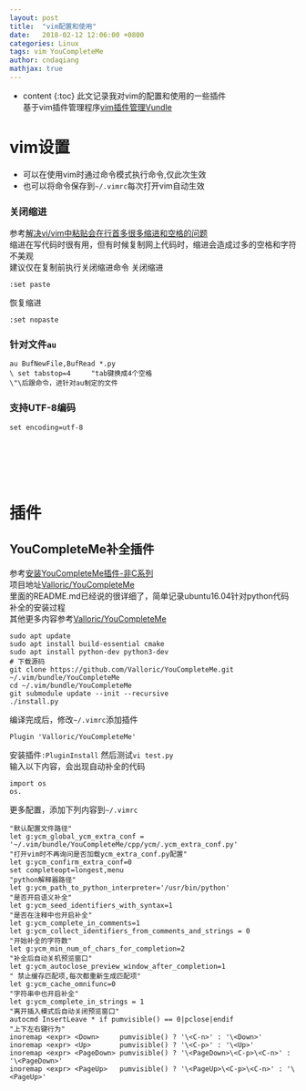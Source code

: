 ```yaml
---
layout: post
title:  "vim配置和使用"
date:   2018-02-12 12:06:00 +0800
categories: Linux
tags: vim YouCompleteMe
author: cndaqiang
mathjax: true
---
```

* content
{:toc}
此文记录我对vim的配置和使用的一些插件
<br>基于vim插件管理程序[vim插件管理Vundle](/2018/02/11/vim-plugin/)




# vim设置
- 可以在使用vim时通过命令模式执行命令,仅此次生效
- 也可以将命令保存到`~/.vimrc`每次打开vim自动生效

### 关闭缩进
参考[解决vi/vim中粘贴会在行首多很多缩进和空格的问题](http://www.cnblogs.com/end/archive/2012/06/01/2531142.html)
<br>缩进在写代码时很有用，但有时候复制网上代码时，缩进会造成过多的空格和字符不美观
<br>建议仅在复制前执行关闭缩进命令
关闭缩进
```
:set paste
```
恢复缩进
```
:set nopaste
```
### 针对文件`au`
```
au BufNewFile,BufRead *.py
\ set tabstop=4     "tab键换成4个空格
\"\后跟命令，进针对au制定的文件
```
### 支持UTF-8编码
```
set encoding=utf-8
```
<br><br><br><br>
# 插件
## YouCompleteMe补全插件
参考[安装YouCompleteMe插件-非C系列](https://www.jianshu.com/p/f15018e5fafe)<br>
项目地址[Valloric/YouCompleteMe](https://github.com/Valloric/YouCompleteMe)<br>
里面的README.md已经说的很详细了，简单记录ubuntu16.04针对python代码补全的安装过程
<br>其他更多内容参考[Valloric/YouCompleteMe](https://github.com/Valloric/YouCompleteMe)
```
sudo apt update
sudo apt install build-essential cmake
sudo apt install python-dev python3-dev
# 下载源码 
git clone https://github.com/Valloric/YouCompleteMe.git ~/.vim/bundle/YouCompleteMe
cd ~/.vim/bundle/YouCompleteMe
git submodule update --init --recursive
./install.py
```
编译完成后，修改`~/.vimrc`添加插件
```
Plugin 'Valloric/YouCompleteMe'
```
安装插件`:PluginInstall`
然后测试`vi test.py`
<br>输入以下内容，会出现自动补全的代码
```
import os
os.
```
更多配置，添加下列内容到`~/.vimrc`
```
"默认配置文件路径"
let g:ycm_global_ycm_extra_conf = '~/.vim/bundle/YouCompleteMe/cpp/ycm/.ycm_extra_conf.py'
"打开vim时不再询问是否加载ycm_extra_conf.py配置"
let g:ycm_confirm_extra_conf=0
set completeopt=longest,menu
"python解释器路径"
let g:ycm_path_to_python_interpreter='/usr/bin/python'
"是否开启语义补全"
let g:ycm_seed_identifiers_with_syntax=1
"是否在注释中也开启补全"
let g:ycm_complete_in_comments=1
let g:ycm_collect_identifiers_from_comments_and_strings = 0
"开始补全的字符数"
let g:ycm_min_num_of_chars_for_completion=2
"补全后自动关机预览窗口"
let g:ycm_autoclose_preview_window_after_completion=1
" 禁止缓存匹配项,每次都重新生成匹配项"
let g:ycm_cache_omnifunc=0
"字符串中也开启补全"
let g:ycm_complete_in_strings = 1
"离开插入模式后自动关闭预览窗口"
autocmd InsertLeave * if pumvisible() == 0|pclose|endif
"上下左右键行为"
inoremap <expr> <Down>     pumvisible() ? '\<C-n>' : '\<Down>'
inoremap <expr> <Up>       pumvisible() ? '\<C-p>' : '\<Up>'
inoremap <expr> <PageDown> pumvisible() ? '\<PageDown>\<C-p>\<C-n>' : '\<PageDown>'
inoremap <expr> <PageUp>   pumvisible() ? '\<PageUp>\<C-p>\<C-n>' : '\<PageUp>'
```



